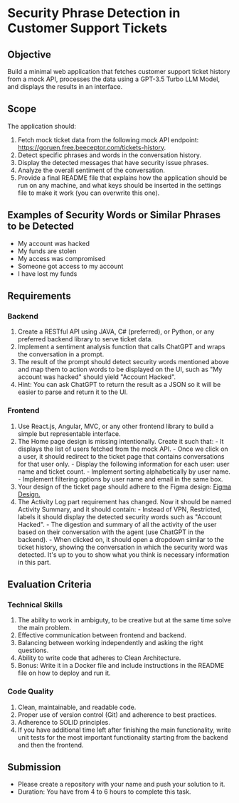 # Security Phrase Detection in Customer Support Tickets

## Objective
  Build a minimal web application that fetches customer support ticket history from a mock API, processes the data using a GPT-3.5 Turbo LLM Model, and displays the results in an interface.

## Scope
  The application should:
  1. Fetch mock ticket data from the following mock API endpoint: https://goruen.free.beeceptor.com/tickets-history.
  2. Detect specific phrases and words in the conversation history.
  3. Display the detected messages that have security issue phrases.
  4. Analyze the overall sentiment of the conversation.
  5. Provide a final README file that explains how the application should be run on any machine, and what keys should be inserted in the settings file to make it work (you can overwrite this one).

## Examples of Security Words or Similar Phrases to be Detected
  - My account was hacked
  - My funds are stolen
  - My access was compromised
  - Someone got access to my account
  - I have lost my funds

## Requirements

### Backend
  1. Create a RESTful API using JAVA, C# (preferred), or Python, or any preferred backend library to serve ticket data.
  2. Implement a sentiment analysis function that calls ChatGPT and wraps the conversation in a prompt.
  3. The result of the prompt should detect security words mentioned above and map them to action words to be displayed on the UI, such as "My account was hacked" should yield "Account Hacked".
  4. Hint: You can ask ChatGPT to return the result as a JSON so it will be easier to parse and return it to the UI.

### Frontend
  1. Use React.js, Angular, MVC, or any other frontend library to build a simple but representable interface.
  2. The Home page design is missing intentionally. Create it such that:
    - It displays the list of users fetched from the mock API.
    - Once we click on a user, it should redirect to the ticket page that contains conversations for that user only.
    - Display the following information for each user: user name and ticket count.
    - Implement sorting alphabetically by user name.
    - Implement filtering options by user name and email in the same box.
  3. Your design of the ticket page should adhere to the Figma design: [Figma Design.](https://www.figma.com/design/3UhOy22CSHLL4WBW3vzrR7/ACX-Test-Task)
  4. The Activity Log part requirement has changed. Now it should be named Activity Summary, and it should contain:
    - Instead of VPN, Restricted, labels it should display the detected security words such as "Account Hacked".
    - The digestion and summary of all the activity of the user based on their conversation with the agent (use ChatGPT in the backend).
    - When clicked on, it should open a dropdown similar to the ticket history, showing the conversation in which the security word was detected. It's up to you to show what you think is necessary information in this part.

## Evaluation Criteria

### Technical Skills
  1. The ability to work in ambiguty, to be creative but at the same time solve the main problem.
  2. Effective communication between frontend and backend.
  3. Balancing between working independently and asking the right questions.
  4. Ability to write code that adheres to Clean Architecture.
  5. Bonus: Write it in a Docker file and include instructions in the README file on how to deploy and run it.

### Code Quality
  1. Clean, maintainable, and readable code.
  2. Proper use of version control (Git) and adherence to best practices.
  3. Adherence to SOLID principles.
  4. If you have additional time left after finishing the main functionality, write unit tests for the most important functionality starting from the backend and then the frontend.

## Submission
  - Please create a repository with your name and push your solution to it.
  - Duration: You have from 4 to 6 hours to complete this task.
